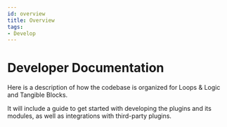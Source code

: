 ```yaml
---
id: overview
title: Overview
tags:
- Develop
---
```


# Developer Documentation

Here is a description of how the codebase is organized for Loops & Logic and Tangible Blocks.

It will include a guide to get started with developing the plugins and its modules, as well as integrations with third-party plugins.
